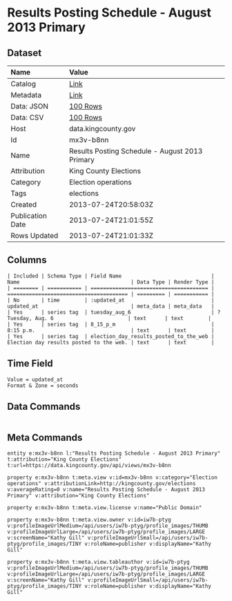 # Results Posting Schedule - August 2013 Primary

## Dataset

| Name | Value |
| :--- | :---- |
| Catalog | [Link](https://catalog.data.gov/dataset/results-posting-schedule-august-2013-primary-6e1cc) |
| Metadata | [Link](https://data.kingcounty.gov/api/views/mx3v-b8nn) |
| Data: JSON | [100 Rows](https://data.kingcounty.gov/api/views/mx3v-b8nn/rows.json?max_rows=100) |
| Data: CSV | [100 Rows](https://data.kingcounty.gov/api/views/mx3v-b8nn/rows.csv?max_rows=100) |
| Host | data.kingcounty.gov |
| Id | mx3v-b8nn |
| Name | Results Posting Schedule - August 2013 Primary |
| Attribution | King County Elections |
| Category | Election operations |
| Tags | elections |
| Created | 2013-07-24T20:58:03Z |
| Publication Date | 2013-07-24T21:01:55Z |
| Rows Updated | 2013-07-24T21:01:33Z |

## Columns

```ls
| Included | Schema Type | Field Name                             | Name                                    | Data Type | Render Type |
| ======== | =========== | ====================================== | ======================================= | ========= | =========== |
| No       | time        | :updated_at                            | updated_at                              | meta_data | meta_data   |
| Yes      | series tag  | tuesday_aug_6                          | ?Tuesday, Aug. 6                        | text      | text        |
| Yes      | series tag  | 8_15_p_m                               | 8:15 p.m.                               | text      | text        |
| Yes      | series tag  | election_day_results_posted_to_the_web | Election day results posted to the web. | text      | text        |
```

## Time Field

```ls
Value = updated_at
Format & Zone = seconds
```

## Data Commands

```ls
```

## Meta Commands

```ls
entity e:mx3v-b8nn l:"Results Posting Schedule - August 2013 Primary" t:attribution="King County Elections" t:url=https://data.kingcounty.gov/api/views/mx3v-b8nn

property e:mx3v-b8nn t:meta.view v:id=mx3v-b8nn v:category="Election operations" v:attributionLink=http://kingcounty.gov/elections v:averageRating=0 v:name="Results Posting Schedule - August 2013 Primary" v:attribution="King County Elections"

property e:mx3v-b8nn t:meta.view.license v:name="Public Domain"

property e:mx3v-b8nn t:meta.view.owner v:id=iw7b-ptyg v:profileImageUrlMedium=/api/users/iw7b-ptyg/profile_images/THUMB v:profileImageUrlLarge=/api/users/iw7b-ptyg/profile_images/LARGE v:screenName="Kathy Gill" v:profileImageUrlSmall=/api/users/iw7b-ptyg/profile_images/TINY v:roleName=publisher v:displayName="Kathy Gill"

property e:mx3v-b8nn t:meta.view.tableauthor v:id=iw7b-ptyg v:profileImageUrlMedium=/api/users/iw7b-ptyg/profile_images/THUMB v:profileImageUrlLarge=/api/users/iw7b-ptyg/profile_images/LARGE v:screenName="Kathy Gill" v:profileImageUrlSmall=/api/users/iw7b-ptyg/profile_images/TINY v:roleName=publisher v:displayName="Kathy Gill"
```